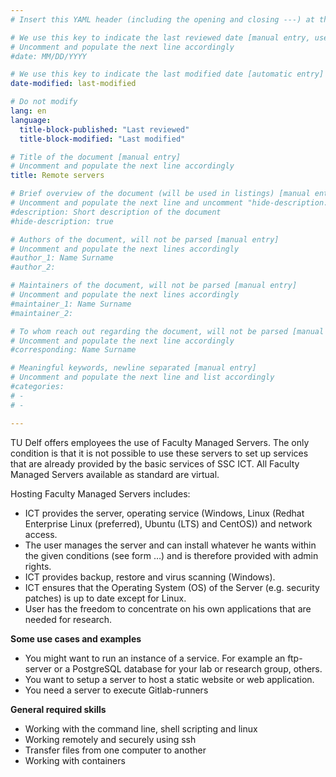 ```yaml
---
# Insert this YAML header (including the opening and closing ---) at the beginning of the document and fill it out accordingly

# We use this key to indicate the last reviewed date [manual entry, use MM/DD/YYYY]
# Uncomment and populate the next line accordingly
#date: MM/DD/YYYY

# We use this key to indicate the last modified date [automatic entry]
date-modified: last-modified

# Do not modify
lang: en
language: 
  title-block-published: "Last reviewed"
  title-block-modified: "Last modified"

# Title of the document [manual entry]
# Uncomment and populate the next line accordingly
title: Remote servers

# Brief overview of the document (will be used in listings) [manual entry]
# Uncomment and populate the next line and uncomment "hide-description: true".
#description: Short description of the document
#hide-description: true

# Authors of the document, will not be parsed [manual entry]
# Uncomment and populate the next lines accordingly
#author_1: Name Surname
#author_2:

# Maintainers of the document, will not be parsed [manual entry]
# Uncomment and populate the next lines accordingly
#maintainer_1: Name Surname
#maintainer_2:

# To whom reach out regarding the document, will not be parsed [manual entry]
# Uncomment and populate the next line accordingly
#corresponding: Name Surname

# Meaningful keywords, newline separated [manual entry]
# Uncomment and populate the next line and list accordingly
#categories: 
# - 
# - 

---
```


TU Delf offers employees the use of Faculty Managed Servers. The only condition is that it is not possible to use these servers to set up services that are already provided by the basic services of SSC ICT. All Faculty Managed Servers available as standard are virtual. 

Hosting Faculty Managed Servers includes:

* ICT provides the server, operating service (Windows, Linux  (Redhat Enterprise Linux (preferred), Ubuntu (LTS) and CentOS)) and network access. 
* The user manages the server and can install whatever he wants within the given conditions (see form …) and is therefore provided with admin rights.
* ICT provides backup, restore and virus scanning (Windows).
* ICT ensures that the Operating System (OS) of the Server (e.g. security patches) is up to date except for Linux. 
* User has the freedom to concentrate on his own applications that are needed for research.

**Some use cases and examples**  

- You might want to run an instance of a service. For example an ftp-server or a PostgreSQL database for your lab or research group, others.
- You want to setup a server to host a static website or web application. 
- You need a server to execute Gitlab-runners


**General required skills**  

- Working with the command line, shell scripting and linux
- Working remotely and securely using ssh
- Transfer files from one computer to another
- Working with containers
